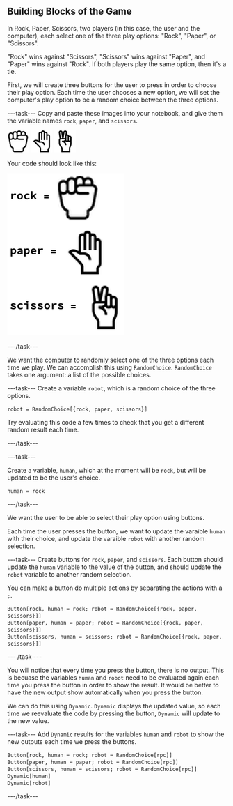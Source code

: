 ## Building Blocks of the Game

In Rock, Paper, Scissors, two players (in this case, the user and the computer), each select one of the three play options: "Rock", "Paper", or "Scissors".

"Rock" wins against "Scissors", "Scissors" wins against "Paper", and "Paper" wins against "Rock". If both players play the same option, then it's a tie.

First, we will create three buttons for the user to press in order to choose their play option. Each time the user chooses a new option, we will set the computer's play option to be a random choice between the three options.

---task---
Copy and paste these images into your notebook, and give them the variable names `rock`, `paper`, and `scissors`.

![rock symbol](images/rock.png)
![paper symbol](images/paper.png)
![scissors symbol](images/scissors.png)

Your code should look like this:

![imported images](images/variables.png)

---/task---

We want the computer to randomly select one of the three options each time we play. We can accomplish this using `RandomChoice`. `RandomChoice` takes one argument: a list of the possible choices.

---task---
Create a variable `robot`, which is a random choice of the three options.

```
robot = RandomChoice[{rock, paper, scissors}]
```

Try evaluating this code a few times to check that you get a different random result each time.

---/task---

---task---

Create a variable, `human`, which at the moment will be `rock`, but will be updated to be the user's choice.

```
human = rock
```

---/task---

We want the user to be able to select their play option using buttons.

Each time the user presses the button, we want to update the varaible `human` with their choice, and update the varaible `robot` with another random selection.

---task---
Create buttons for `rock`, `paper`, and `scissors`. Each button should update the `human` variable to the value of the button, and should update the `robot` variable to another random selection.

You can make a button do multiple actions by separating the actions with a `;`.

```
Button[rock, human = rock; robot = RandomChoice[{rock, paper, scissors}]]
Button[paper, human = paper; robot = RandomChoice[{rock, paper, scissors}]]
Button[scissors, human = scissors; robot = RandomChoice[{rock, paper, scissors}]]
```

--- /task ---

You will notice that every time you press the button, there is no output. This is becuase the variables `human` and `robot` need to be evaluated again each time you press the button in order to show the result. It would be better to have the new output show automatically when you press the button.

We can do this using `Dynamic`. `Dynamic` displays the updated value, so each time we reevaluate the code by pressing the button, `Dynamic` will update to the new value.

---task---
Add `Dynamic` results for the variables `human` and `robot` to show the new outputs each time we press the buttons.

```
Button[rock, human = rock; robot = RandomChoice[rpc]]
Button[paper, human = paper; robot = RandomChoice[rpc]]
Button[scissors, human = scissors; robot = RandomChoice[rpc]]
Dynamic[human]
Dynamic[robot]

```
---/task---
